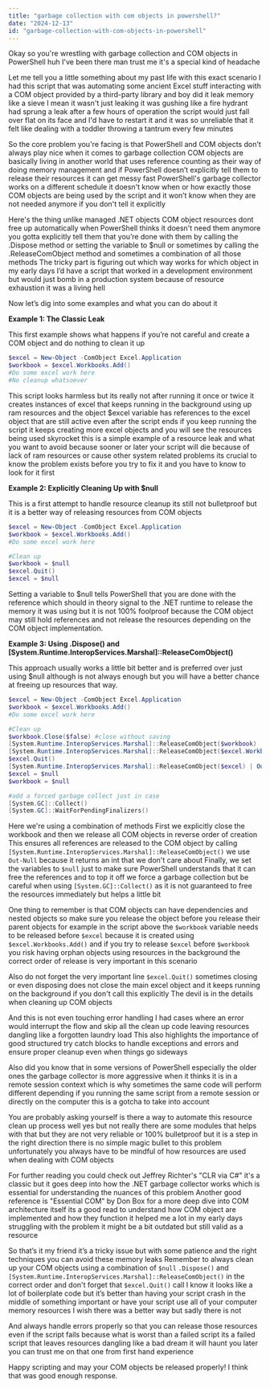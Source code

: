 ```yaml
---
title: "garbage collection with com objects in powershell?"
date: "2024-12-13"
id: "garbage-collection-with-com-objects-in-powershell"
---
```


Okay so you're wrestling with garbage collection and COM objects in PowerShell huh I've been there man trust me it's a special kind of headache

Let me tell you a little something about my past life with this exact scenario I had this script that was automating some ancient Excel stuff interacting with a COM object provided by a third-party library and boy did it leak memory like a sieve I mean it wasn't just leaking it was gushing like a fire hydrant had sprung a leak after a few hours of operation the script would just fall over flat on its face and I'd have to restart it and it was so unreliable that it felt like dealing with a toddler throwing a tantrum every few minutes

So the core problem you're facing is that PowerShell and COM objects don't always play nice when it comes to garbage collection COM objects are basically living in another world that uses reference counting as their way of doing memory management and if PowerShell doesn’t explicitly tell them to release their resources it can get messy fast PowerShell's garbage collector works on a different schedule it doesn't know when or how exactly those COM objects are being used by the script and it won’t know when they are not needed anymore if you don't tell it explicitly

Here's the thing unlike managed .NET objects COM object resources dont free up automatically when PowerShell thinks it doesn't need them anymore you gotta explicitly tell them that you’re done with them by calling the .Dispose method or setting the variable to $null or sometimes by calling the .ReleaseComObject method and sometimes a combination of all those methods The tricky part is figuring out which way works for which object in my early days I’d have a script that worked in a development environment but would just bomb in a production system because of resource exhaustion it was a living hell

Now let’s dig into some examples and what you can do about it

**Example 1: The Classic Leak**

This first example shows what happens if you’re not careful and create a COM object and do nothing to clean it up

```powershell
$excel = New-Object -ComObject Excel.Application
$workbook = $excel.Workbooks.Add()
#Do some excel work here
#No cleanup whatsoever
```

This script looks harmless but its really not after running it once or twice it creates instances of excel that keeps running in the background using up ram resources and the object $excel variable has references to the excel object that are still active even after the script ends if you keep running the script it keeps creating more excel objects and you will see the resources being used skyrocket this is a simple example of a resource leak and what you want to avoid because sooner or later your script will die because of lack of ram resources or cause other system related problems its crucial to know the problem exists before you try to fix it and you have to know to look for it first

**Example 2: Explicitly Cleaning Up with $null**

This is a first attempt to handle resource cleanup its still not bulletproof but it is a better way of releasing resources from COM objects

```powershell
$excel = New-Object -ComObject Excel.Application
$workbook = $excel.Workbooks.Add()
#Do some excel work here

#Clean up
$workbook = $null
$excel.Quit()
$excel = $null
```
Setting a variable to $null tells PowerShell that you are done with the reference which should in theory signal to the .NET runtime to release the memory it was using but it is not 100% foolproof because the COM object may still hold references and not release the resources depending on the COM object implementation.

**Example 3: Using .Dispose() and [System.Runtime.InteropServices.Marshal]::ReleaseComObject()**

This approach usually works a little bit better and is preferred over just using $null although is not always enough but you will have a better chance at freeing up resources that way.

```powershell
$excel = New-Object -ComObject Excel.Application
$workbook = $excel.Workbooks.Add()
#Do some excel work here

#Clean up
$workbook.Close($false) #close without saving
[System.Runtime.InteropServices.Marshal]::ReleaseComObject($workbook) | Out-Null
[System.Runtime.InteropServices.Marshal]::ReleaseComObject($excel.Workbooks) | Out-Null
$excel.Quit()
[System.Runtime.InteropServices.Marshal]::ReleaseComObject($excel) | Out-Null
$excel = $null
$workbook = $null

#add a forced garbage collect just in case
[System.GC]::Collect()
[System.GC]::WaitForPendingFinalizers()
```

Here we're using a combination of methods First we explicitly close the workbook and then we release all COM objects in reverse order of creation This ensures all references are released to the COM object by calling `[System.Runtime.InteropServices.Marshal]::ReleaseComObject()` we use `Out-Null` because it returns an int that we don't care about Finally, we set the variables to `$null` just to make sure PowerShell understands that it can free the references and to top it off we force a garbage collection but be careful when using `[System.GC]::Collect()` as it is not guaranteed to free the resources immediately but helps a little bit

One thing to remember is that COM objects can have dependencies and nested objects so make sure you release the object before you release their parent objects for example in the script above the `$workbook` variable needs to be released before `$excel` because it is created using `$excel.Workbooks.Add()` and if you try to release `$excel` before `$workbook` you risk having orphan objects using resources in the background the correct order of release is very important in this scenario

Also do not forget the very important line `$excel.Quit()` sometimes closing or even disposing does not close the main excel object and it keeps running on the background if you don't call this explicitly The devil is in the details when cleaning up COM objects

And this is not even touching error handling I had cases where an error would interrupt the flow and skip all the clean up code leaving resources dangling like a forgotten laundry load This also highlights the importance of good structured try catch blocks to handle exceptions and errors and ensure proper cleanup even when things go sideways

Also did you know that in some versions of PowerShell especially the older ones the garbage collector is more aggressive when it thinks it is in a remote session context which is why sometimes the same code will perform different depending if you running the same script from a remote session or directly on the computer this is a gotcha to take into account

You are probably asking yourself is there a way to automate this resource clean up process well yes but not really there are some modules that helps with that but they are not very reliable or 100% bulletproof but it is a step in the right direction there is no simple magic bullet to this problem unfortunately you always have to be mindful of how resources are used when dealing with COM objects

For further reading you could check out Jeffrey Richter's "CLR via C#" it's a classic but it goes deep into how the .NET garbage collector works which is essential for understanding the nuances of this problem Another good reference is "Essential COM" by Don Box for a more deep dive into COM architecture itself its a good read to understand how COM object are implemented and how they function it helped me a lot in my early days struggling with the problem it might be a bit outdated but still valid as a resource

So that’s it my friend it’s a tricky issue but with some patience and the right techniques you can avoid these memory leaks Remember to always clean up your COM objects using a combination of `$null` `.Dispose()` and `[System.Runtime.InteropServices.Marshal]::ReleaseComObject()` in the correct order and don't forget that `$excel.Quit()` call I know it looks like a lot of boilerplate code but it’s better than having your script crash in the middle of something important or have your script use all of your computer memory resources I wish there was a better way but sadly there is not

And always handle errors properly so that you can release those resources even if the script fails because what is worst than a failed script its a failed script that leaves resources dangling like a bad dream it will haunt you later you can trust me on that one from first hand experience

Happy scripting and may your COM objects be released properly! I think that was good enough response.
